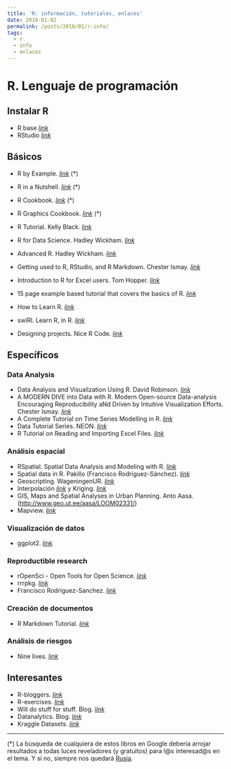 ```yaml
---
title: 'R: información, tutoriales, enlaces'
date: 2018-01-02
permalink: /posts/2018/01/r-info/
tags:
  - r
  - info
  - enlaces
---
```

# R. Lenguaje de programación

## Instalar R
  * R base [_link_](https://cran.rstudio.com/)
  * RStudio [_link_](https://www.rstudio.com/)

## Básicos
  * R by Example. [_link_](http://www.springer.com/br/book/9781461413646) (*)
  * R in a Nutshell. [_link_](http://shop.oreilly.com/product/9780596801717.do) (*)
  * R Cookbook. [_link_](http://www.cookbook-r.com/) (*)
  * R Graphics Cookbook. [_link_](http://www.cookbook-r.com/Graphs/) (*)
  * R Tutorial. Kelly Black. [_link_](http://www.cyclismo.org/tutorial/R/)
  * R for Data Science. Hadley Wickham. [_link_](http://r4ds.had.co.nz/)
  * Advanced R. Hadley Wickham. [_link_](http://adv-r.had.co.nz/)
  * Getting used to R, RStudio, and R Markdown. Chester Ismay. [_link_](https://ismayc.github.io/rbasics-book/)
  * Introduction to R for Excel users. Tom Hopper. [_link_](https://tomhopper.me/2016/05/03/r-for-excel-users/)

  * 15 page example based tutorial that covers the basics of R. [_link_](http://www.studytrails.com/blog/15-page-tutorial-for-r/)

  * How to Learn R. [_link_](http://www.r-bloggers.com/how-to-learn-r-2/)
  * swiRl. Learn R, in R. [_link_](http://swirlstats.com/)
  * Designing projects. Nice R Code. [_link_](http://nicercode.github.io/blog/2013-04-05-projects/)

## Específicos
### Data Analysis
  * Data Analysis and Visualization Using R. David Robinson. [_link_](http://varianceexplained.org/RData/)
  * A MODERN DIVE into Data with R. Modern Open-source Data-analysis Encouraging Reproducibility aNd Driven by Intuitive Visualization Efforts. Chester Ismay. [_link_](https://ismayc.github.io/moderndiver-book/)
  * A Complete Tutorial on Time Series Modelling in R. [_link_](https://www.analyticsvidhya.com/blog/2015/12/complete-tutorial-time-series-modeling/)
  * Data Tutorial Series. NEON. [_link_](http://neondataskills.org/)
  * R Tutorial on Reading and Importing Excel Files. [_link_](http://blog.datacamp.com/r-tutorial-read-excel-into-r/)

### Análisis espacial
  * RSpatial. Spatial Data Analysis and Modeling with R. [_link_](http://rspatial.org/)
  * Spatial data in R. Pakillo (Francisco Rodríguez-Sánchez). [_link_](http://pakillo.github.io/R-GIS-tutorial/)
  * Geoscripting. WageningenUR. [_link_](https://geoscripting-wur.github.io/)
  * Interpolación [_link_](http://www.geo.ut.ee/aasa/LOOM02331/R_idw_interpolation.html) y Kriging. [_link_](https://rpubs.com/adam_dennett/46259)
  * GIS, Maps and Spatial Analyses in Urban Planning. Anto Aasa. (http://www.geo.ut.ee/aasa/LOOM02331/)
  * Mapview. [_link_](http://environmentalinformatics-marburg.github.io/web-presentations/20150723_mapView.html)

### Visualización de datos
  * ggplot2. [_link_](http://ggplot2.org/)

### Reproductible research
  * rOpenSci - Open Tools for Open Science. [_link_](https://ropensci.org/)
  * rrrpkg. [_link_](https://github.com/ropensci/rrrpkg)
  * Francisco Rodriguez-Sanchez. [_link_](https://github.com/Pakillo/ReproducibleScience)

### Creación de documentos
  * R Markdown Tutorial. [_link_](http://pakillo.github.io/Rmarkdown_tutorial/)

### Análisis de riesgos
  * Nine lives. [_link_](http://rationshop.blogspot.com.es/)

## Interesantes
  * R-bloggers. [_link_](http://www.r-bloggers.com/)
  * R-exercises. [_link_](http://r-exercises.com/)
  * Will do stuff for stuff. Blog. [_link_](http://rinzewind.org/blog-en/)
  * Datanalytics. Blog. [_link_](http://www.datanalytics.com/)
  * Kraggle Datasets. [_link_](https://www.kaggle.com/datasets)

  
  
___
(*) La búsqueda de cualquiera de estos libros en Google debería arrojar resultados a todas luces reveladores (y gratuitos) para l@s interesad@s en el tema. Y si no, siempre nos quedará [Rusia](https://www.google.es/search?q=libgen).
